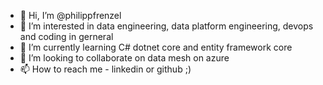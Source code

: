 - 👋 Hi, I’m @philippfrenzel
- 👀 I’m interested in data engineering, data platform engineering, devops and coding in gerneral
- 🌱 I’m currently learning C# dotnet core and entity framework core
- 💞️ I’m looking to collaborate on data mesh on azure
- 📫 How to reach me - linkedin or github ;)

<!---
philippfrenzel/philippfrenzel is a ✨ special ✨ repository because its `README.md` (this file) appears on your GitHub profile.
You can click the Preview link to take a look at your changes.
--->
